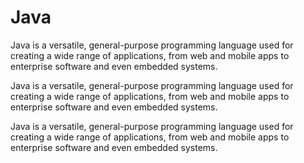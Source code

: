 # Java
Java is a versatile, general-purpose programming language used for creating a wide range of applications, from web and mobile apps to enterprise software and even embedded systems.

Java is a versatile, general-purpose programming language used for creating a wide range of applications, from web and mobile apps to enterprise software and even embedded systems.

Java is a versatile, general-purpose programming language used for creating a wide range of applications, from web and mobile apps to enterprise software and even embedded systems.